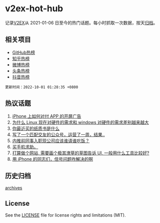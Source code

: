 # v2ex-hot-hub

 记录[V2EX](https://www.v2ex.com/)从 2021-01-06 日至今的热门话题。每小时抓取一次数据，按天[归档](archives)。
 
 ## 相关项目

- [GitHub热榜](https://github.com/lonnyzhang423/github-hot-hub)
- [知乎热榜](https://github.com/lonnyzhang423/zhihu-hot-hub)
- [微博热榜](https://github.com/lonnyzhang423/weibo-hot-hub)
- [头条热榜](https://github.com/lonnyzhang423/toutiao-hot-hub)
- [抖音热榜](https://github.com/lonnyzhang423/douyin-hot-hub)


 `更新时间：2022-10-01 01:28:35 +0800`

## 热议话题

1. [iPhone 上如何对付 APP 的开屏广告](https://www.v2ex.com/t/883972)
1. [为什么 Linux 现在对硬件的需求和 windows 对硬件的需求差别越来越大](https://www.v2ex.com/t/884049)
1. [你最近买的纸质书是什么](https://www.v2ex.com/t/884039)
1. [写了一个匹配交友的公众号，运营了一周，结果..](https://www.v2ex.com/t/884029)
1. [内推前同事入职现公司应该谁请谁吃饭？](https://www.v2ex.com/t/883977)
1. [买手机求助。](https://www.v2ex.com/t/883957)
1. [打算做个网站, 需要画个极其潦草的草图告诉 UI, 一般用什么工具比较好?](https://www.v2ex.com/t/883946)
1. [用 iPhone 的同志们，信号问题咋解决的啊](https://www.v2ex.com/t/883961)

## 历史归档

[archives](archives)

## License

See the [LICENSE](LICENSE) file for license rights and limitations (MIT).
